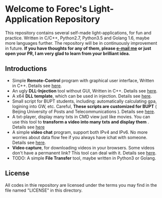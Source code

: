 # Welcome to Forec's Light-Application Repository
This repository contains several self-made light-applications, for fun and practice. Written in C/C++, Python2.7, Python3.5 and Golang 1.6, maybe more languages further. The repository will be in continuously improvement in future. **If you have thoughts for any of them, please [e-mail me](mailto:forec@bupt.edu.cn) or just open your PR, I am very glad to learn from your brilliant idea.**

## Introductions
* Simple **Remote-Control** program with graphical user interface, Written in C++. Details see [here](/remote-control).
* An ugly **DLL-Injection** tool without GUI, Written in C++. Details see [here](/inject).
* A x64 **DLL template**, which can be used in injection. Details see [here](/injectDLL).
* Small script for BUPT students, including: automatically calculating gpa, logining into GW, etc. Careful, **These scripts are customized for BUPT** ( Beijing University of Posts and Telecommunications ). Details see [here](/scripts-for-bupt).
* A txt-player, display many txts in CMD view just like movies. You can use this tool to **transform a video into many txts and display them** . Details see [here](/txt-player)
* A simple **video chat** program, support both IPv4 and IPv6. No more worries about data flow fee if you always have ichat with someone. Details see [here](/lan-ichat).
* **Video capture**, for downloading videos in your browsers. Some videos don't have a permanent link? This tool can deal with it. Details see [here](/video-capture).
* TODO: A simple **File Transfer** tool, maybe written in Python3 or Golang.


## License
All codes in thie repository are licensed under the terms you may find in the file named "LICENSE" in this directory.